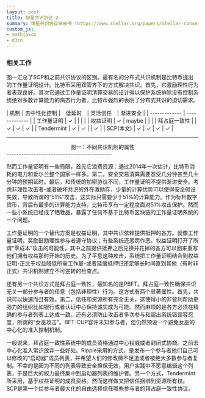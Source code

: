 ```yaml
---
layout: post
title: 恒星共识协议-2
summary: 恒星共识协议白皮书 (https://www.stellar.org/papers/stellar-consensus-protocol.pdf)中文翻译，包含第二章。
custom_js:
- mathjaxcn
- d3cn
---
```


### 相关工作

图一汇总了SCP和之前共识协议的区别。最有名的分布式共识机制是比特币提出的工作量证明设计。比特币采用双管齐下的方式解决共识。首先，它激励理性行为者表现良好。其次它通过工作量证明清算交易的设计得以保护系统排除没有控制系统绝对多数计算能力的病态行为者。比特币强烈的表明了分布式共识的迫切需求。

| 机制  | 去中性化控制 |　低延时　| 灵活信任　| 渐进安全 |
| ------------- | ------------- |
| 工作量证明  | ✓ | | | |
| 权益证明  | ✓ | maybe | | |
| 拜占庭一致性 | | ✓ | ✓ | ✓ |
| Tendermint | ✓ | ✓ | | ✓ |
| SCP(本文) | ✓ | ✓ | ✓ | ✓ |

------

<center> 图一：不同共识机制的属性 </center>
-------------------------------------------

然而工作量证明有一些局限，首先它浪费资源：通过2014年一次估计，比特币消耗的电力和爱尔兰整个国家一样多。第二，安全交易清算需要忍受几分钟甚至几十分钟的预期延时。最后，和传统的加密协议不同，工作量证明不提供渐进安全。考虑非理性攻击者-或者破坏共识的外在激励存，少量的计算优势可以使得安全假设失效，导致所谓的“51%”攻击，这实际只需要少于51%的计算能力。作为标杆数字货币，背后有最多的计算能力支持，比特币享有一定程度面对51%攻击保护。然而一些小系统已经成了牺牲品，暴露了任何不基于比特币区块链的工作量证明系统的一个问题。

工作量证明的一个替代方案是权益证明，其中共识依赖提供抵押的各方。就像工作量证明，奖励鼓励理性参与者遵守协议；有些系统还惩罚作恶。权益证明打开了所谓“零成本”攻击的可能性，其中之前提供抵押之后兑换并花掉的各方可以回来重写他们拥有权益那时开始的历史。为了平息这种攻击，系统把工作量证明结合到权益证明-正比于权益降低所需工作量-或者延缓抵押归还足够长时间直到其他（有时非正式）共识机制建立不可逆转的检查点。

还有另一个共识方式是拜占庭一致性，最知名的是PBFT。拜占庭一致性确保共识无关一部分参与者的任意（包括非理性）行为。这方式有两个显著属性。首先，共识可以快速而且有效。第二，信任和资源所有完全无关，这使得小的非营利帮助更强力的组织比如银行或者认证中心保持诚实成为可能。然而麻烦的是各方必须在精确的参与者列表上达成一致。还有必须防止攻击者多次参与和超出系统错误容忍度，所谓的“女巫攻击”。BFT-CUP容许未知参与者，但仍然预设一个避免女巫的中心化的准入控制机制。

一般说来，拜占庭一致性系统中的成员资格通过中心权威或者封闭式协商。之前去中心化准入常识放弃一些好处。Ripple采用的方式，是发布一个参与者他们自己可以修改的“启动器”成员列表，并希望人们的修改微不足道或者被绝大多数参与者复制。不幸的是因为不同的列表导致安全担保无效，用户实践中不愿意编辑这个列表，于是巨大的权力最终集中到启动器列表的维护者。另一个方式，Tendermint所采用，基于权益证明的成员资格。然而这样做又把信任捆绑到资源所有权。SCP是第一个给参与者最大化的自由选择信任哪些参与者的拜占庭一致性协议。

